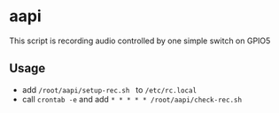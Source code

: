 # aapi
This script is recording audio controlled by one simple switch on GPIO5

## Usage
- add ```/root/aapi/setup-rec.sh ``` to ```/etc/rc.local```
- call ```crontab -e``` and add ```* * * * * /root/aapi/check-rec.sh```
